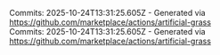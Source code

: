 Commits: 2025-10-24T13:31:25.605Z - Generated via https://github.com/marketplace/actions/artificial-grass
<br>
Commits: 2025-10-24T13:31:25.605Z - Generated via https://github.com/marketplace/actions/artificial-grass
<br>
